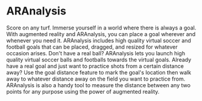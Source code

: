 # ARAnalysis

Score on any turf. Immerse yourself in a world where there is always a goal. With augmented reality and ARAnalysis, you can place a goal wherever and whenever you need it. ARAnalysis includes high quality virtual soccer and football goals that can be placed, dragged, and resized for whatever occasion arises. Don't have a real ball? ARAnalysis lets you launch high quality virtual soccer balls and footballs towards the virtual goals. Already have a real goal and just want to practice shots from a certain distance away? Use the goal distance feature to mark the goal's location then walk away to whatever distance away on the field you want to practice from. ARAnalysis is also a handy tool to measure the distance between any two points for any purpose using the power of augmented reality.
